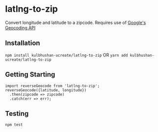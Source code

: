 # latlng-to-zip
Convert longitude and latitude to a zipcode.  Requires use of [Google's Geocoding API](https://developers.google.com/maps/documentation/geocoding/start)

## Installation
`npm install kulbhushan-ucreate/latlng-to-zip`
     OR
 `yarn add kulbhushan-ucreate/latlng-to-zip`

## Getting Starting
```
import reverseGeocode from 'latlng-to-zip';
reverseGeocode({latitude, longitude})
  .then(zipcode => zipcode)
  .catch(err => err);
```

## Testing
`npm test`
